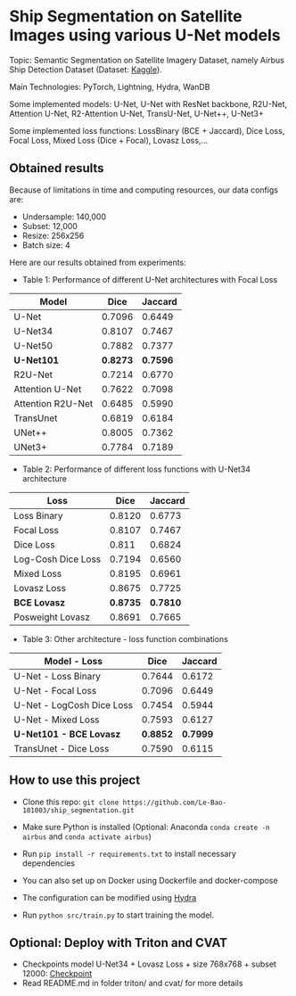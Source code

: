 # Ship Segmentation on Satellite Images using various U-Net models

Topic: Semantic Segmentation on Satellite Imagery Dataset, namely Airbus Ship Detection Dataset (Dataset: [Kaggle](https://www.kaggle.com/competitions/airbus-ship-detection/data)).

Main Technologies: PyTorch, Lightning, Hydra, WanDB

Some implemented models: U-Net, U-Net with ResNet backbone, R2U-Net, Attention U-Net, R2-Attention U-Net, TransU-Net, U-Net++, U-Net3+

Some implemented loss functions: LossBinary (BCE + Jaccard), Dice Loss, Focal Loss, Mixed Loss (Dice + Focal), Lovasz Loss,...

## Obtained results

Because of limitations in time and computing resources, our data configs are:

- Undersample: 140,000
- Subset: 12,000
- Resize: 256x256
- Batch size: 4

Here are our results obtained from experiments:

- Table 1: Performance of different U-Net architectures with Focal Loss

| Model             | Dice       | Jaccard    |
| ----------------- | ---------- | ---------- |
| U-Net             | 0.7096     | 0.6449     |
| U-Net34           | 0.8107     | 0.7467     |
| U-Net50           | 0.7882     | 0.7377     |
| **U-Net101**      | **0.8273** | **0.7596** |
| R2U-Net           | 0.7214     | 0.6770     |
| Attention U-Net   | 0.7622     | 0.7098     |
| Attention R2U-Net | 0.6485     | 0.5990     |
| TransUnet         | 0.6819     | 0.6184     |
| UNet++            | 0.8005     | 0.7362     |
| UNet3+            | 0.7784     | 0.7189     |

- Table 2: Performance of different loss functions with U-Net34 architecture

| Loss               | Dice       | Jaccard    |
| ------------------ | ---------- | ---------- |
| Loss Binary        | 0.8120     | 0.6773     |
| Focal Loss         | 0.8107     | 0.7467     |
| Dice Loss          | 0.811      | 0.6824     |
| Log-Cosh Dice Loss | 0.7194     | 0.6560     |
| Mixed Loss         | 0.8195     | 0.6961     |
| Lovasz Loss        | 0.8675     | 0.7725     |
| **BCE Lovasz**     | **0.8735** | **0.7810** |
| Posweight Lovasz   | 0.8691     | 0.7665     |

- Table 3: Other architecture - loss function combinations

| Model - Loss              | Dice       | Jaccard    |
| ------------------------- | ---------- | ---------- |
| U-Net - Loss Binary       | 0.7644     | 0.6172     |
| U-Net - Focal Loss        | 0.7096     | 0.6449     |
| U-Net - LogCosh Dice Loss | 0.7454     | 0.5944     |
| U-Net - Mixed Loss        | 0.7593     | 0.6127     |
| **U-Net101 - BCE Lovasz** | **0.8852** | **0.7999** |
| TransUnet - Dice Loss     | 0.7590     | 0.6115     |

## How to use this project

- Clone this repo: `git clone https://github.com/Le-Bao-181003/ship_segmentation.git`

- Make sure Python is installed (Optional: Anaconda `conda create -n airbus` and `conda activate airbus`)

- Run `pip install -r requirements.txt` to install necessary dependencies

- You can also set up on Docker using Dockerfile and docker-compose

- The configuration can be modified using [Hydra](https://hydra.cc/)

- Run `python src/train.py` to start training the model.

## Optional: Deploy with Triton and CVAT

- Checkpoints model U-Net34 + Lovasz Loss + size 768x768 + subset 12000: [Checkpoint](https://drive.google.com/file/d/1BKEtCd3AjOtt2u7DYAUlouIiYQILgCPL/view?usp=sharing)
- Read README.md in folder triton/ and cvat/ for more details
